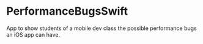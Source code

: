 # PerformanceBugsSwift
App to show students of a mobile dev class the possible performance bugs an iOS app can have. 
